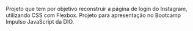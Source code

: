 Projeto que tem por objetivo reconstruir a página de login do Instagram, utilizando CSS com Flexbox. 
Projeto para apresentação no Bootcamp Impulso JavaScript da DIO. 
